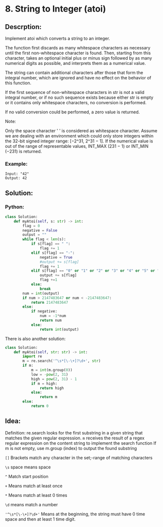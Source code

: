 # 8. String to Integer (atoi)
## Descrption:
Implement atoi which converts a string to an integer.

The function first discards as many whitespace characters as necessary until the first non-whitespace character is found. Then, starting from this character, takes an optional initial plus or minus sign followed by as many numerical digits as possible, and interprets them as a numerical value.

The string can contain additional characters after those that form the integral number, which are ignored and have no effect on the behavior of this function.

If the first sequence of non-whitespace characters in str is not a valid integral number, or if no such sequence exists because either str is empty or it contains only whitespace characters, no conversion is performed.

If no valid conversion could be performed, a zero value is returned.

Note:

Only the space character ' ' is considered as whitespace character.
Assume we are dealing with an environment which could only store integers within the 32-bit signed integer range: [−2^31,  2^31 − 1]. If the numerical value is out of the range of representable values, INT_MAX (231 − 1) or INT_MIN (−231) is returned.

### Example:
```
Input: "42"
Output: 42
```

## Solution:
### Python:
```python
class Solution:
    def myAtoi(self, s: str) -> int:
        flag = 0
        negative = False
        output = ""
        while flag < len(s): 
            if s[flag] == " ":
                flag += 1
            elif s[flag] == "-":
                negative = True
                #output += s[flag]
                flag += 1
            elif s[flag] == "0" or "1" or "2" or "3" or "4" or "5" or "6" or "7" or "8" or "9":
                output += s[flag]
                flag +=1
            else:
                break
        num = int(output)
        if num > 2147483647 or num < -2147483647:
            return 2147483647
        else:
            if negative:
                num = -1*num
                return num
            else:
                return int(output)
```

There is also another solution:
```python
class Solution:
    def myAtoi(self, str: str) -> int:
        import re
        m = re.search('^\s*[\-\+]?\d+', str)
        if m:
            m = int(m.group(0))
            low = -pow(2, 31)
            high = pow(2, 31) - 1
            if m = high:
                return high
            else:
                return m
        else:
            return 0
```

## Idea:
Definition: re.search looks for the first substring in a given string that matches the given regular expression.
```m``` receives the result of a regex regular expression on the content string to implement the search function
If m is not empty, use m.group (index) to output the found substring

```[]``` Brackets match any character in the set;-range of matching characters

```\s``` space means space

```^``` Match start position

```+``` Means match at least once

```*``` Means match at least 0 times

```\d``` means match a number

```'^\s*[\-\+]?\d+'``` Means at the beginning, the string must have 0 time space and then at least 1 time digit.
